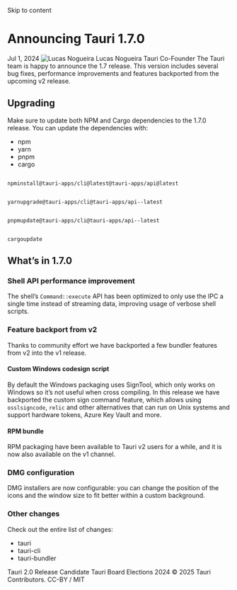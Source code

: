 Skip to content
# Announcing Tauri 1.7.0
Jul 1, 2024 
![Lucas Nogueira](https://v2.tauri.app/authors/lucasfernog.jpeg)
Lucas Nogueira
Tauri Co-Founder
The Tauri team is happy to announce the 1.7 release. This version includes several bug fixes, performance improvements and features backported from the upcoming v2 release.
## Upgrading
Make sure to update both NPM and Cargo dependencies to the 1.7.0 release. You can update the dependencies with:
  * npm 
  * yarn 
  * pnpm 
  * cargo 


```

npminstall@tauri-apps/cli@latest@tauri-apps/api@latest

```

```

yarnupgrade@tauri-apps/cli@tauri-apps/api--latest

```

```

pnpmupdate@tauri-apps/cli@tauri-apps/api--latest

```

```

cargoupdate

```

## What’s in 1.7.0
### Shell API performance improvement
The shell’s `Command::execute` API has been optimized to only use the IPC a single time instead of streaming data, improving usage of verbose shell scripts.
### Feature backport from v2
Thanks to community effort we have backported a few bundler features from v2 into the v1 release.
#### Custom Windows codesign script
By default the Windows packaging uses SignTool, which only works on Windows so it’s not useful when cross compiling. In this release we have backported the custom sign command feature, which allows using `osslsigncode`, `relic` and other alternatives that can run on Unix systems and support hardware tokens, Azure Key Vault and more.
#### RPM bundle
RPM packaging have been available to Tauri v2 users for a while, and it is now also available on the v1 channel.
### DMG configuration
DMG installers are now configurable: you can change the position of the icons and the window size to fit better within a custom background.
### Other changes
Check out the entire list of changes:
  * tauri
  * tauri-cli
  * tauri-bundler


Tauri 2.0 Release Candidate
Tauri Board Elections 2024
© 2025 Tauri Contributors. CC-BY / MIT
